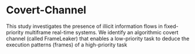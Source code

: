 # Covert-Channel
This study investigates the presence of illicit
information flows in fixed-priority multiframe real-time systems.
We identify an algorithmic covert channel (called FrameLeaker)
that enables a low-priority task to deduce the execution patterns
(frames) of a high-priority task
